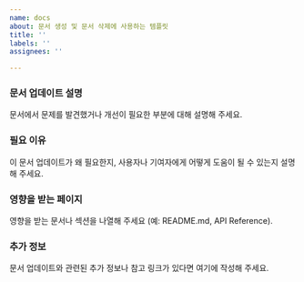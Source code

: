 ```yaml
---
name: docs
about: 문서 생성 및 문서 삭제에 사용하는 템플릿
title: ''
labels: ''
assignees: ''

---
```


### 문서 업데이트 설명

문서에서 문제를 발견했거나 개선이 필요한 부분에 대해 설명해 주세요.

### 필요 이유

이 문서 업데이트가 왜 필요한지, 사용자나 기여자에게 어떻게 도움이 될 수 있는지 설명해 주세요.

### 영향을 받는 페이지

영향을 받는 문서나 섹션을 나열해 주세요 (예: README.md, API Reference).

### 추가 정보

문서 업데이트와 관련된 추가 정보나 참고 링크가 있다면 여기에 작성해 주세요.
